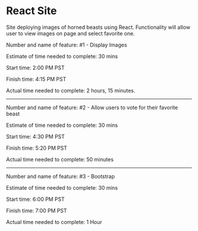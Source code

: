 # React Site

Site deploying images of horned beasts using React.  Functionality will allow user to view images on page and select favorite one.


Number and name of feature: #1 - Display Images

Estimate of time needed to complete: 30 mins

Start time: 2:00 PM PST

Finish time: 4:15 PM PST

Actual time needed to complete: 2 hours, 15 minutes.

--------------------------------------------------

Number and name of feature: #2 - Allow users to vote for their favorite beast

Estimate of time needed to complete: 30 mins

Start time: 4:30 PM PST

Finish time: 5:20 PM PST

Actual time needed to complete: 50 minutes

---------------------------------------------------

Number and name of feature: #3 - Bootstrap

Estimate of time needed to complete: 30 mins

Start time: 6:00 PM PST

Finish time: 7:00 PM PST

Actual time needed to complete: 1 Hour
